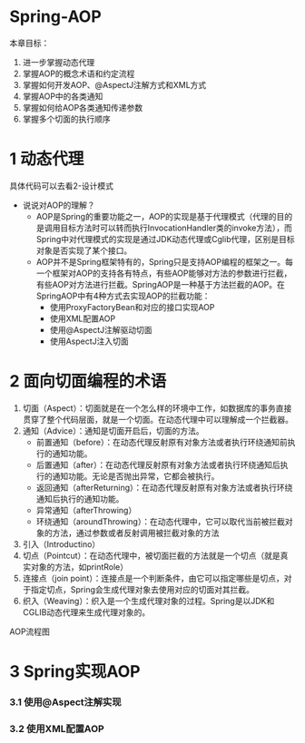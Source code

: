 # Spring-AOP
本章目标：
1. 进一步掌握动态代理
2. 掌握AOP的概念术语和约定流程
3. 掌握如何开发AOP、@AspectJ注解方式和XML方式
4. 掌握AOP中的各类通知
5. 掌握如何给AOP各类通知传递参数
6. 掌握多个切面的执行顺序

# 1 动态代理
具体代码可以去看2-设计模式

- 说说对AOP的理解？
    - AOP是Spring的重要功能之一，AOP的实现是基于代理模式（代理的目的是调用目标方法时可以转而执行InvocationHandler类的invoke方法），而Spring中对代理模式的实现是通过JDK动态代理或Cglib代理，区别是目标对象是否实现了某个接口。
    - AOP并不是Spring框架特有的，Spring只是支持AOP编程的框架之一。每一个框架对AOP的支持各有特点，有些AOP能够对方法的参数进行拦截，有些AOP对方法进行拦截。SpringAOP是一种基于方法拦截的AOP。在SpringAOP中有4种方式去实现AOP的拦截功能：
      - 使用ProxyFactoryBean和对应的接口实现AOP
      - 使用XML配置AOP
      - 使用@AspectJ注解驱动切面
      - 使用AspectJ注入切面

# 2 面向切面编程的术语
1. 切面（Aspect）：切面就是在一个怎么样的环境中工作，如数据库的事务直接贯穿了整个代码层面，就是一个切面。在动态代理中可以理解成一个拦截器。
2. 通知（Advice）：通知是切面开启后，切面的方法。
   - 前置通知（before）：在动态代理反射原有对象方法或者执行环绕通知前执行的通知功能。
   - 后置通知（after）：在动态代理反射原有对象方法或者执行环绕通知后执行的通知功能。无论是否抛出异常，它都会被执行。
   - 返回通知（afterReturning）：在动态代理反射原有对象方法或者执行环绕通知后执行的通知功能。
   - 异常通知（afterThrowing）
   - 环绕通知（aroundThrowing）：在动态代理中，它可以取代当前被拦截对象的方法，通过参数或者反射调用被拦截对象的方法
3. 引入（Introductino）
4. 切点（Pointcut）：在动态代理中，被切面拦截的方法就是一个切点（就是真实对象的方法，如printRole）
5. 连接点（join point）：连接点是一个判断条件，由它可以指定哪些是切点，对于指定切点，Spring会生成代理对象去使用对应的切面对其拦截。
6. 织入（Weaving）：织入是一个生成代理对象的过程。Spring是以JDK和CGLIB动态代理来生成代理对象的。

AOP流程图

# 3 Spring实现AOP
### 3.1 使用@Aspect注解实现
    
### 3.2 使用XML配置AOP
    
